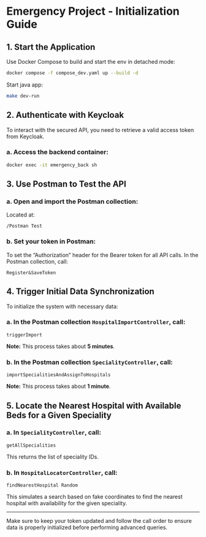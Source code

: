 # Emergency Project - Initialization Guide

## 1. Start the Application

Use Docker Compose to build and start the env in detached mode:

```bash
docker compose -f compose_dev.yaml up --build -d
```

Start java app:

```bash
make dev-run
```

## 2. Authenticate with Keycloak

To interact with the secured API, you need to retrieve a valid access token from Keycloak.

### a. Access the backend container:

```bash
docker exec -it emergency_back sh
```

## 3. Use Postman to Test the API

### a. Open and import the Postman collection:

Located at:
```
/Postman Test
```

### b. Set your token in Postman:

To set the “Authorization” header for the Bearer token for all API calls.
In the Postman collection, call:

```
Register&SaveToken
```

## 4. Trigger Initial Data Synchronization

To initialize the system with necessary data:

### a. In the Postman collection **`HospitalImportController`**, call:

```
triggerImport
```

**Note:** This process takes about **5 minutes**.

### b. In the Postman collection **`SpecialityController`**, call:

```
importSpecialitiesAndAssignToHospitals
```

**Note:** This process takes about **1 minute**.

## 5. Locate the Nearest Hospital with Available Beds for a Given Speciality

### a. In **`SpecialityController`**, call:

```
getAllSpecialities
```

This returns the list of speciality IDs.

### b. In **`HospitalLocatorController`**, call:

```
findNearestHospital Random
```

This simulates a search based on fake coordinates to find the nearest hospital with availability for the given speciality.

---

Make sure to keep your token updated and follow the call order to ensure data is properly initialized before performing advanced queries.